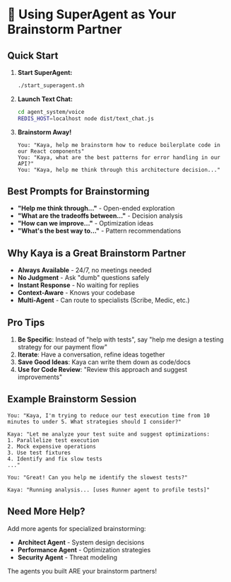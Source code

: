 # 🧠 Using SuperAgent as Your Brainstorm Partner

## Quick Start

1. **Start SuperAgent:**
   ```bash
   ./start_superagent.sh
   ```

2. **Launch Text Chat:**
   ```bash
   cd agent_system/voice
   REDIS_HOST=localhost node dist/text_chat.js
   ```

3. **Brainstorm Away!**
   ```
   You: "Kaya, help me brainstorm how to reduce boilerplate code in our React components"
   You: "Kaya, what are the best patterns for error handling in our API?"
   You: "Kaya, help me think through this architecture decision..."
   ```

## Best Prompts for Brainstorming

- **"Help me think through..."** - Open-ended exploration
- **"What are the tradeoffs between..."** - Decision analysis
- **"How can we improve..."** - Optimization ideas
- **"What's the best way to..."** - Pattern recommendations

## Why Kaya is a Great Brainstorm Partner

- **Always Available** - 24/7, no meetings needed
- **No Judgment** - Ask "dumb" questions safely
- **Instant Response** - No waiting for replies
- **Context-Aware** - Knows your codebase
- **Multi-Agent** - Can route to specialists (Scribe, Medic, etc.)

## Pro Tips

1. **Be Specific**: Instead of "help with tests", say "help me design a testing strategy for our payment flow"
2. **Iterate**: Have a conversation, refine ideas together
3. **Save Good Ideas**: Kaya can write them down as code/docs
4. **Use for Code Review**: "Review this approach and suggest improvements"

## Example Brainstorm Session

```
You: "Kaya, I'm trying to reduce our test execution time from 10 minutes to under 5. What strategies should I consider?"

Kaya: "Let me analyze your test suite and suggest optimizations:
1. Parallelize test execution
2. Mock expensive operations
3. Use test fixtures
4. Identify and fix slow tests
..."

You: "Great! Can you help me identify the slowest tests?"

Kaya: "Running analysis... [uses Runner agent to profile tests]"
```

## Need More Help?

Add more agents for specialized brainstorming:
- **Architect Agent** - System design decisions
- **Performance Agent** - Optimization strategies
- **Security Agent** - Threat modeling

The agents you built ARE your brainstorm partners!
